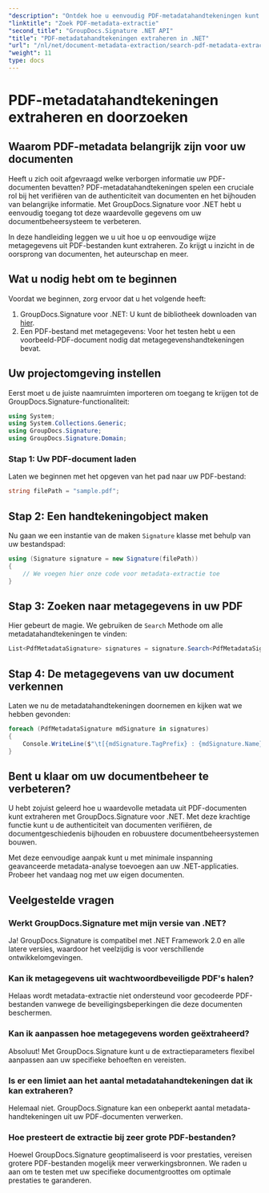 ```yaml
---
"description": "Ontdek hoe u eenvoudig PDF-metadatahandtekeningen kunt extraheren met GroupDocs.Signature voor .NET om de beveiliging van documenten te verbeteren en het informatiebeheer te optimaliseren."
"linktitle": "Zoek PDF-metadata-extractie"
"second_title": "GroupDocs.Signature .NET API"
"title": "PDF-metadatahandtekeningen extraheren in .NET"
"url": "/nl/net/document-metadata-extraction/search-pdf-metadata-extraction/"
"weight": 11
type: docs
---
```

# PDF-metadatahandtekeningen extraheren en doorzoeken

## Waarom PDF-metadata belangrijk zijn voor uw documenten

Heeft u zich ooit afgevraagd welke verborgen informatie uw PDF-documenten bevatten? PDF-metadatahandtekeningen spelen een cruciale rol bij het verifiëren van de authenticiteit van documenten en het bijhouden van belangrijke informatie. Met GroupDocs.Signature voor .NET hebt u eenvoudig toegang tot deze waardevolle gegevens om uw documentbeheersysteem te verbeteren.

In deze handleiding leggen we u uit hoe u op eenvoudige wijze metagegevens uit PDF-bestanden kunt extraheren. Zo krijgt u inzicht in de oorsprong van documenten, het auteurschap en meer.

## Wat u nodig hebt om te beginnen

Voordat we beginnen, zorg ervoor dat u het volgende heeft:

1. GroupDocs.Signature voor .NET: U kunt de bibliotheek downloaden van [hier](https://releases.groupdocs.com/signature/net/).
2. Een PDF-bestand met metagegevens: Voor het testen hebt u een voorbeeld-PDF-document nodig dat metagegevenshandtekeningen bevat.

## Uw projectomgeving instellen

Eerst moet u de juiste naamruimten importeren om toegang te krijgen tot de GroupDocs.Signature-functionaliteit:

```csharp
using System;
using System.Collections.Generic;
using GroupDocs.Signature;
using GroupDocs.Signature.Domain;
```

### Stap 1: Uw PDF-document laden

Laten we beginnen met het opgeven van het pad naar uw PDF-bestand:

```csharp
string filePath = "sample.pdf";
```

## Stap 2: Een handtekeningobject maken

Nu gaan we een instantie van de maken `Signature` klasse met behulp van uw bestandspad:

```csharp
using (Signature signature = new Signature(filePath))
{
    // We voegen hier onze code voor metadata-extractie toe
}
```

## Stap 3: Zoeken naar metagegevens in uw PDF

Hier gebeurt de magie. We gebruiken de `Search` Methode om alle metadatahandtekeningen te vinden:

```csharp
List<PdfMetadataSignature> signatures = signature.Search<PdfMetadataSignature>(SignatureType.Metadata);
```

## Stap 4: De metagegevens van uw document verkennen

Laten we nu de metadatahandtekeningen doornemen en kijken wat we hebben gevonden:

```csharp
foreach (PdfMetadataSignature mdSignature in signatures)
{
    Console.WriteLine($"\t[{mdSignature.TagPrefix} : {mdSignature.Name}] = {mdSignature.Value} ({mdSignature.Type})");
}
```

## Bent u klaar om uw documentbeheer te verbeteren?

U hebt zojuist geleerd hoe u waardevolle metadata uit PDF-documenten kunt extraheren met GroupDocs.Signature voor .NET. Met deze krachtige functie kunt u de authenticiteit van documenten verifiëren, de documentgeschiedenis bijhouden en robuustere documentbeheersystemen bouwen.

Met deze eenvoudige aanpak kunt u met minimale inspanning geavanceerde metadata-analyse toevoegen aan uw .NET-applicaties. Probeer het vandaag nog met uw eigen documenten.

## Veelgestelde vragen

### Werkt GroupDocs.Signature met mijn versie van .NET?

Ja! GroupDocs.Signature is compatibel met .NET Framework 2.0 en alle latere versies, waardoor het veelzijdig is voor verschillende ontwikkelomgevingen.

### Kan ik metagegevens uit wachtwoordbeveiligde PDF's halen?

Helaas wordt metadata-extractie niet ondersteund voor gecodeerde PDF-bestanden vanwege de beveiligingsbeperkingen die deze documenten beschermen.

### Kan ik aanpassen hoe metagegevens worden geëxtraheerd?

Absoluut! Met GroupDocs.Signature kunt u de extractieparameters flexibel aanpassen aan uw specifieke behoeften en vereisten.

### Is er een limiet aan het aantal metadatahandtekeningen dat ik kan extraheren?

Helemaal niet. GroupDocs.Signature kan een onbeperkt aantal metadata-handtekeningen uit uw PDF-documenten verwerken.

### Hoe presteert de extractie bij zeer grote PDF-bestanden?

Hoewel GroupDocs.Signature geoptimaliseerd is voor prestaties, vereisen grotere PDF-bestanden mogelijk meer verwerkingsbronnen. We raden u aan om te testen met uw specifieke documentgroottes om optimale prestaties te garanderen.